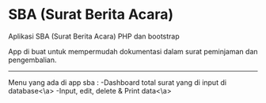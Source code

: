 # SBA (Surat Berita Acara)
 Aplikasi SBA (Surat Berita Acara) PHP dan bootstrap
 
App di buat untuk mempermudah dokumentasi dalam surat peminjaman dan pengembalian. 
<hr>
Menu yang ada di app sba :
<a>-Dashboard total surat yang di input di database<\a>
<a>-Input, edit, delete & Print data<\a>
